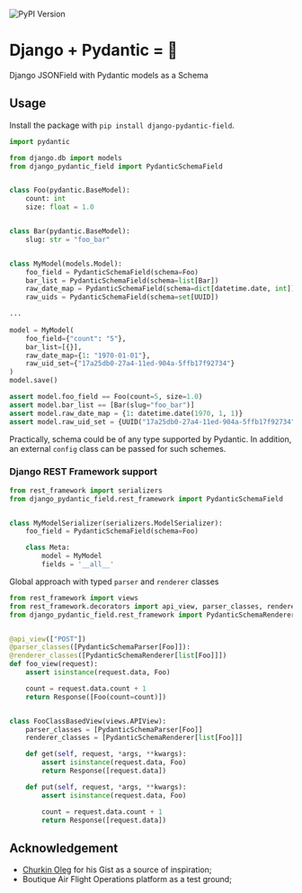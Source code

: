 ![PyPI Version](https://img.shields.io/pypi/v/django-pydantic-field)

# Django + Pydantic = 🖤

Django JSONField with Pydantic models as a Schema

## Usage

Install the package with `pip install django-pydantic-field`.

``` python
import pydantic

from django.db import models
from django_pydantic_field import PydanticSchemaField


class Foo(pydantic.BaseModel):
    count: int
    size: float = 1.0


class Bar(pydantic.BaseModel):
    slug: str = "foo_bar"


class MyModel(models.Model):
    foo_field = PydanticSchemaField(schema=Foo)
    bar_list = PydanticSchemaField(schema=list[Bar])
    raw_date_map = PydanticSchemaField(schema=dict[datetime.date, int])
    raw_uids = PydanticSchemaField(schema=set[UUID])

...
    
model = MyModel(
    foo_field={"count": "5"},
    bar_list=[{}],
    raw_date_map={1: "1970-01-01"},
    raw_uid_set={"17a25db0-27a4-11ed-904a-5ffb17f92734"}
)
model.save()

assert model.foo_field == Foo(count=5, size=1.0)
assert model.bar_list == [Bar(slug="foo_bar")]
assert model.raw_date_map = {1: datetime.date(1970, 1, 1)}
assert model.raw_uid_set = {UUID("17a25db0-27a4-11ed-904a-5ffb17f92734")}
```

Practically, schema could be of any type supported by Pydantic.
In addition, an external `config` class can be passed for such schemes.

### Django REST Framework support

``` python
from rest_framework import serializers
from django_pydantic_field.rest_framework import PydanticSchemaField


class MyModelSerializer(serializers.ModelSerializer):
    foo_field = PydanticSchemaField(schema=Foo)

    class Meta:
        model = MyModel
        fields = '__all__'
```

Global approach with typed `parser` and `renderer` classes
``` python
from rest_framework import views
from rest_framework.decorators import api_view, parser_classes, renderer_classes
from django_pydantic_field.rest_framework import PydanticSchemaRenderer, PydanticSchemaParser


@api_view(["POST"])
@parser_classes([PydanticSchemaParser[Foo]]):
@renderer_classes([PydanticSchemaRenderer[list[Foo]]])
def foo_view(request):
    assert isinstance(request.data, Foo)

    count = request.data.count + 1
    return Response([Foo(count=count)])


class FooClassBasedView(views.APIView):
    parser_classes = [PydanticSchemaParser[Foo]]
    renderer_classes = [PydanticSchemaRenderer[list[Foo]]]

    def get(self, request, *args, **kwargs):
        assert isinstance(request.data, Foo)
        return Response([request.data])

    def put(self, request, *args, **kwargs):
        assert isinstance(request.data, Foo)

        count = request.data.count + 1
        return Response([request.data])
```

## Acknowledgement

* [Churkin Oleg](https://gist.github.com/Bahus/98a9848b1f8e2dcd986bf9f05dbf9c65) for his Gist as a source of inspiration;
* Boutique Air Flight Operations platform as a test ground;

